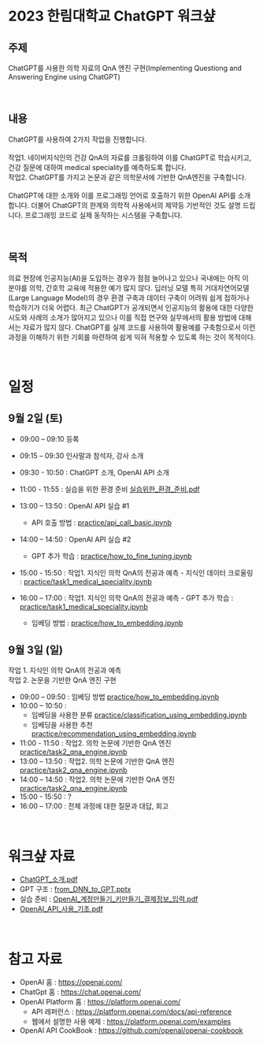 # 2023 한림대학교 ChatGPT 워크샾

## 주제
ChatGPT를 사용한 의학 자료의 QnA 엔진 구현(Implementing Questiong and Answering Engine using ChatGPT)

<br>

## 내용
ChatGPT를 사용하여 2가지 작업을 진행합니다. <br>
<br>
작업1. 네이버지식인의 건강 QnA의 자료를 크롤링하여 이를 ChatGPT로 학습시키고, 건강 질문에 대하여 medical speciality를 예측하도록 합니다.  <br>
작업2. ChatGPT를 가지고 논문과 같은 의학문서에 기반한 QnA엔진을 구축합니다.  <br>
<br>
ChatGPT에 대한 소개와 이를 프로그래밍 언어로 호출하기 위한 OpenAI API를 소개합니다. 더불어 ChatGPT의 한계와 의학적 사용에서의 제약등 기반적인 것도 설명 드립니다. 프로그래밍 코드로 실제 동작하는 시스템을 구축합니다.

<br>

## 목적
의료 현장에 인공지능(AI)을 도입하는 경우가 점점 늘어나고 있으나 국내에는 아직 이 분야를 의학, 간호학 교육에 적용한 예가 많지 않다. 딥러닝 모델 특히 거대자연어모델(Large Language Model)의 경우 환경 구축과 데이터 구축이 어려워 쉽게 접하거나 학습하기가 더욱 어렵다. 최근 ChatGPT가 공개되면서 인공지능의 활용에 대한 다양한 시도와 사례의 소개가 많아지고 있으나 이를 직접 연구와 실무에서의 활용 방법에 대해서는 자료가 많지 않다. ChatGPT를 실제 코드를 사용하여 활용예를 구축함으로서 이런 과정을 이해하기 위한 기회를 마련하여 쉽게 익혀 적용할 수 있도록 하는 것이 목적이다.

<br>

# 일정

## 9월 2일 (토)
- 09:00 – 09:10 등록
- 09:15 – 09:30 인사말과 참석자, 강사 소개
- 09:30 - 10:50 : ChatGPT 소개, OpenAI API 소개
- 11:00 - 11:55 : 실습을 위한 환경 준비 [실습위한_환경_준비.pdf](실습위한_환경_준비.pdf)
- 13:00 – 13:50 : OpenAI API 실습 #1
    - API 호출 방법 : [practice/api_call_basic.ipynb](practice/api_call_basic.ipynb)
- 14:00 – 14:50 : OpenAI API 실습 #2
    - GPT 추가 학습 : [practice/how_to_fine_tuning.ipynb](practice/how_to_fine_tuning.ipynb)
- 15:00 - 15:50 : 작업1. 지식인 의학 QnA의 전공과 예측 - 지식인 데이터 크로울링 : [practice/task1_medical_speciality.ipynb](practice/task1_medical_speciality.ipynb)
- 16:00 – 17:00 : 작업1. 지식인 의학 QnA의 전공과 예측 - GPT 추가 학습 : [practice/task1_medical_speciality.ipynb](practice/task1_medical_speciality.ipynb)


    - 임베딩 방법 : [practice/how_to_embedding.ipynb](practice/how_to_embedding.ipynb)


## 9월 3일 (일)
작업 1. 지식인 의학 QnA의 전공과 예측<br>
작업 2. 논문을 기반한 QnA 엔진 구현

- 09:00 – 09:50 : 임베딩 방법 [practice/how_to_embedding.ipynb](practice/how_to_embedding.ipynb)
- 10:00 – 10:50 : 
    - 임베딩을 사용한 분류 [practice/classification_using_embedding.ipynb]()
    - 임베딩을 사용한 추천 [practice/recommendation_using_embedding.ipynb]()
- 11:00 - 11:50 : 작업2. 의학 논문에 기반한 QnA 엔진 [practice/task2_qna_engine.ipynb]()
- 13:00 – 13:50 : 작업2. 의학 논문에 기반한 QnA 엔진 [practice/task2_qna_engine.ipynb]()
- 14:00 – 14:50 : 작업2. 의학 논문에 기반한 QnA 엔진 [practice/task2_qna_engine.ipynb]()
- 15:00 - 15:50 : ?
- 16:00 – 17:00 : 전체 과정에 대한 질문과 대답, 회고

<br>

# 워크샾 자료

- [ChatGPT_소개.pdf](ChatGPT_소개.pdf)
- GPT 구조 : [from_DNN_to_GPT.pptx](from_DNN_to_GPT.pptx)
- 실습 준비 : [OpenAI_계정만들기_키만들기_결제정보_입력.pdf](OpenAI_계정만들기_키만들기_결제정보_입력.pdf)
- [OpenAI_API_사용_기초.pdf](OpenAI_API_사용_기초.pdf)


<br>

# 참고 자료

- OpenAI 홈 : https://openai.com/
- ChatGpt 홈 : https://chat.openai.com/
- OpenAI Platform 홈 : https://platform.openai.com/
    - API 레퍼런스 : https://platform.openai.com/docs/api-reference
    - 웹에서 설명한 사용 예제 : https://platform.openai.com/examples
- OpenAI API CookBook : https://github.com/openai/openai-cookbook